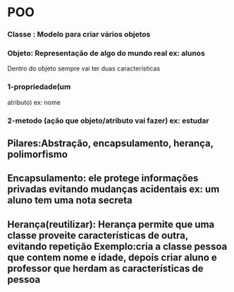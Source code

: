 # POO
 
### Classe : Modelo para criar vários objetos

### Objeto: Representação de algo do mundo real ex: alunos

Dentro do objeto sempre vai ter duas características

### 1-propriedade(um
atributo) ex: nome


### 2-metodo (ação que objeto/atributo vai fazer) ex: estudar


## Pilares:Abstração, encapsulamento, herança, polimorfismo

## Encapsulamento: ele protege informações privadas evitando mudanças acidentais ex: um aluno tem uma nota secreta

## Herança(reutilizar): Herança permite que uma classe proveite características de outra, evitando repetição Exemplo:cria a classe pessoa que contem nome e idade, depois criar aluno e professor que herdam as características de pessoa

